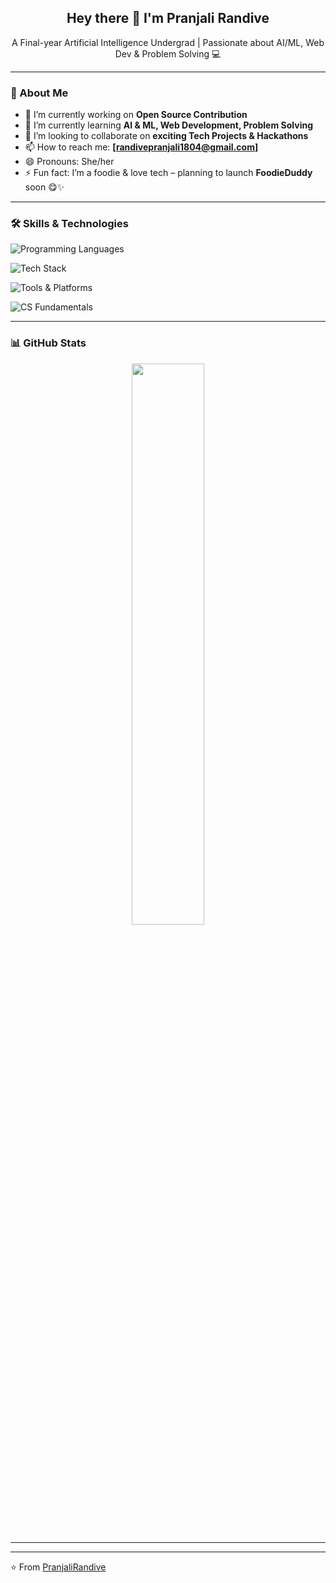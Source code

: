 <!--
## Hey there 👋 I am Pranjali Randive
A Final-year Artificial Intelligence Undergrad


**PranjaliRandive/PranjaliRandive** is a ✨ _special_ ✨ repository because its `README.md` (this file) appears on your GitHub profile.

Here are some ideas to get you started:

- 🔭 I’m currently working on Open Source Contribution.
- 🌱 I’m currently learning AI & ML, Web Development, Problem solving.
- 👯 I’m looking to collaborate on ...
- 🤔 I’m looking for help with ...
- 💬 Ask me about ...
- 📫 How to reach me: ...
- 😄 Pronouns: She/her
- ⚡ Fun fact: ...
-->
<h2 align="center">Hey there 👋 I'm Pranjali Randive</h2>
<p align="center">
A Final-year Artificial Intelligence Undergrad | Passionate about AI/ML, Web Dev & Problem Solving 💻  
</p>

---

### 🌱 About Me

- 🔭 I’m currently working on **Open Source Contribution**
- 🌱 I’m currently learning **AI & ML, Web Development, Problem Solving**
- 👯 I’m looking to collaborate on **exciting Tech Projects & Hackathons**
- 📫 How to reach me: **[randivepranjali1804@gmail.com]**
- 😄 Pronouns: She/her
- ⚡ Fun fact: I’m a foodie & love tech – planning to launch **FoodieDuddy** soon 😋✨

---

### 🛠️ Skills & Technologies 

<p align="left">
  <img src="https://skillicons.dev/icons?i=python,js,html,css,mysql" alt="Programming Languages" />
</p>

<p align="left">
  <img src="https://skillicons.dev/icons?i=react,nodejs,express,mongodb,postman,npm" alt="Tech Stack" />
</p>

<p align="left">
  <img src="https://skillicons.dev/icons?i=git,github,vscode,vercel" alt="Tools & Platforms" />
</p>

<p align="left">
  <img src="https://skillicons.dev/icons?i=dsa,oop,os,networking" alt="CS Fundamentals" />
</p>





---

### 📊 GitHub Stats

<p align="center">
  <img src="https://github-readme-stats.vercel.app/api?username=PranjaliRandive&show_icons=true&theme=tokyonight" width="48%" />
</p>

---
<!--
### 🔗 Let's Connect

[![LinkedIn](https://img.shields.io/badge/LinkedIn-blue?style=for-the-badge&logo=linkedin&logoColor=white)](https://linkedin.com/in/your-link)
[![Instagram](https://img.shields.io/badge/Instagram-E4405F?style=for-the-badge&logo=instagram&logoColor=white)](https://instagram.com/your-handle)
[![Portfolio](https://img.shields.io/badge/Portfolio-121212?style=for-the-badge&logo=vercel&logoColor=white)](https://your-portfolio.com)
-->
---

⭐️ From [PranjaliRandive](https://github.com/PranjaliRandive)

